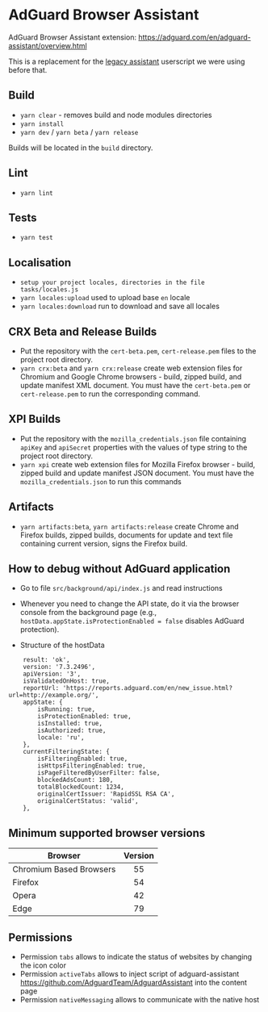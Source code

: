 # AdGuard Browser Assistant

AdGuard Browser Assistant extension:
https://adguard.com/en/adguard-assistant/overview.html

This is a replacement for the [legacy assistant](https://github.com/AdguardTeam/AdguardAssistant) userscript we were using before that.

## Build

- `yarn clear` - removes build and node modules directories
- `yarn install`
- `yarn dev` / `yarn beta` / `yarn release`

Builds will be located in the `build` directory.

## Lint

- `yarn lint`

## Tests

- `yarn test`

## Localisation

- `setup your project locales, directories in the file tasks/locales.js`
- `yarn locales:upload` used to upload base `en` locale
- `yarn locales:download` run to download and save all locales

## CRX Beta and Release Builds

- Put the repository with the `cert-beta.pem`, `cert-release.pem` files to the project root directory.
- `yarn crx:beta` and `yarn crx:release` create web extension files for Chromium and Google Chrome browsers - build, zipped build, and update manifest XML document. You must have the `cert-beta.pem` or `cert-release.pem` to run the corresponding command.

## XPI Builds

- Put the repository with the `mozilla_credentials.json` file containing `apiKey` and `apiSecret` properties with the values of type string to the project root directory.
- `yarn xpi` create web extension files for Mozilla Firefox browser - build, zipped build and update manifest JSON document. You must have the `mozilla_credentials.json` to run this commands

## Artifacts

- `yarn artifacts:beta`, `yarn artifacts:release` create Chrome and Firefox builds, zipped builds, documents for update and text file containing current version, signs the Firefox build.

## How to debug without AdGuard application

- Go to file `src/background/api/index.js` and read instructions

- Whenever you need to change the API state, do it via the browser console from the background page (e.g., `hostData.appState.isProtectionEnabled = false` disables AdGuard protection).
- Structure of the hostData
```
    result: 'ok',
    version: '7.3.2496',
    apiVersion: '3',
    isValidatedOnHost: true,
    reportUrl: 'https://reports.adguard.com/en/new_issue.html?url=http://example.org/',
    appState: {
        isRunning: true,
        isProtectionEnabled: true,
        isInstalled: true,
        isAuthorized: true,
        locale: 'ru',
    },
    currentFilteringState: {
        isFilteringEnabled: true,
        isHttpsFilteringEnabled: true,
        isPageFilteredByUserFilter: false,
        blockedAdsCount: 180,
        totalBlockedCount: 1234,
        originalCertIssuer: 'RapidSSL RSA CA',
        originalCertStatus: 'valid',
    },
```

## Minimum supported browser versions
| Browser                 	| Version 	|
|-------------------------	|:-------:	|
| Chromium Based Browsers 	|    55   	|
| Firefox                 	|    54   	|
| Opera                   	|    42   	|
| Edge                    	|    79   	|

## Permissions
- Permission `tabs` allows to indicate the status of websites by changing the icon color
- Permission `activeTabs` allows to inject script of adguard-assistant https://github.com/AdguardTeam/AdguardAssistant into the content page
- Permission `nativeMessaging` allows to communicate with the native host

